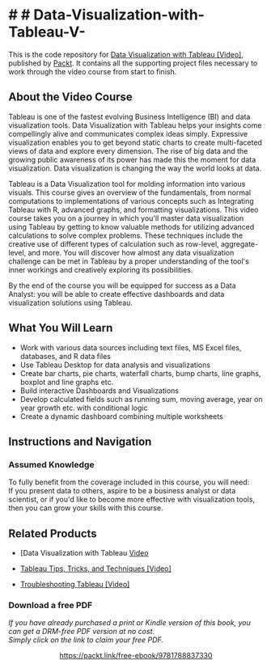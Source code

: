 # # # Data-Visualization-with-Tableau-V-
This is the code repository for [Data Visualization with Tableau [Video]](https://prod.packtpub.com/in/big-data-and-business-intelligence/data-visualization-tableau-video), published by [Packt](https://www.packtpub.com/?utm_source=github). It contains all the supporting project files necessary to work through the video course from start to finish.
## About the Video Course
Tableau is one of the fastest evolving Business Intelligence (BI) and data visualization tools. Data Visualization with Tableau helps your insights come compellingly alive and communicates complex ideas simply. Expressive visualization enables you to get beyond static charts to create multi-faceted views of data and explore every dimension. The rise of big data and the growing public awareness of its power has made this the moment for data visualization. Data visualization is changing the way the world looks at data.

Tableau is a Data Visualization tool for molding information into various visuals. This course gives an overview of the fundamentals, from normal computations to implementations of various concepts such as Integrating Tableau with R, advanced graphs, and formatting visualizations. This video course takes you on a journey in which you'll master data visualization using Tableau by getting to know valuable methods for utilizing advanced calculations to solve complex problems. These techniques include the creative use of different types of calculation such as row-level, aggregate-level, and more. You will discover how almost any data visualization challenge can be met in Tableau by a proper understanding of the tool's inner workings and creatively exploring its possibilities.

By the end of the course you will be equipped for success as a Data Analyst: you will be able to create effective dashboards and data visualization solutions using Tableau.

<H2>What You Will Learn</H2>
<DIV class=book-info-will-learn-text>
<UL>
<LI> Work with various data sources including text files, MS Excel files, databases, and R data files
<LI> Use Tableau Desktop for data analysis and visualizations
<LI> Create bar charts, pie charts, waterfall charts, bump charts, line graphs, boxplot and line graphs etc.
<LI> Build interactive Dashboards and Visualizations
<LI> Develop calculated fields such as running sum, moving average, year on year growth etc. with conditional logic
<LI> Create a dynamic dashboard combining multiple worksheets  </UL></DIV>

## Instructions and Navigation
### Assumed Knowledge
To fully benefit from the coverage included in this course, you will need:<br/>
If you present data to others, aspire to be a business analyst or data scientist, or if you'd like to become more effective with visualization tools, then you can grow your skills with this course.



## Related Products
* [Data Visualization with Tableau [Video](https://prod.packtpub.com/in/big-data-and-business-intelligence/data-visualization-tableau-video)

* [Tableau Tips, Tricks, and Techniques [Video]](https://prod.packtpub.com/in/big-data-and-business-intelligence/tableau-tips-tricks-and-techniques-video)

* [Troubleshooting Tableau [Video]](https://prod.packtpub.com/in/big-data-and-business-intelligence/troubleshooting-tableau-video)
### Download a free PDF

 <i>If you have already purchased a print or Kindle version of this book, you can get a DRM-free PDF version at no cost.<br>Simply click on the link to claim your free PDF.</i>
<p align="center"> <a href="https://packt.link/free-ebook/9781788837330">https://packt.link/free-ebook/9781788837330 </a> </p>